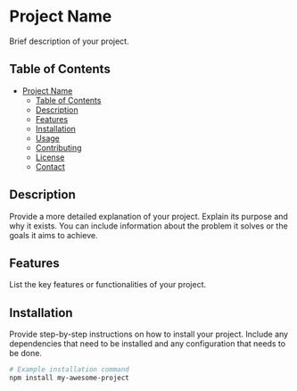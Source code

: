 # Project Name

Brief description of your project.

## Table of Contents
- [Project Name](#project-name)
  - [Table of Contents](#table-of-contents)
  - [Description](#description)
  - [Features](#features)
  - [Installation](#installation)
  - [Usage](#usage)
  - [Contributing](#contributing)
  - [License](#license)
  - [Contact](#contact)

## Description

Provide a more detailed explanation of your project. Explain its purpose and why it exists. You can include information about the problem it solves or the goals it aims to achieve.

## Features

List the key features or functionalities of your project.

## Installation

Provide step-by-step instructions on how to install your project. Include any dependencies that need to be installed and any configuration that needs to be done.

```bash
# Example installation command
npm install my-awesome-project
